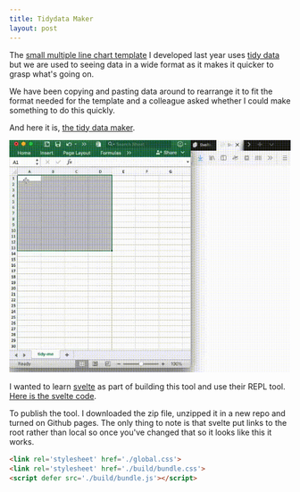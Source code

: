 ```yaml
---
title: Tidydata Maker
layout: post
---
```


The [small multiple line chart template](https://github.com/ONSvisual/Simple-charts/tree/master/all-templates/small-multiple-line) I developed last year uses [tidy data](http://www.jstatsoft.org/v59/i10/paper) but we are used to seeing data in a wide format as it makes it quicker to grasp what's going on.

We have been copying and pasting data around to rearrange it to fit the format needed for the template and a colleague asked whether I could make something to do this quickly.

And here it is, [the tidy data maker](https://www.henrylau.co.uk/tidy-data-maker/index.html).

![tidydatamaker](https://github.com/henryjameslau/henryjameslau.github.io/raw/master/_media/tidydatamaker.gif)

I wanted to learn [svelte](https://svelte.dev/) as part of building this tool and use their REPL tool. [Here is the svelte code](https://svelte.dev/repl/ef024a5a75994f598baabb9d1e614ce2?version=3.31.2).



To publish the tool. I downloaded the zip file, unzipped it in a new repo and turned on Github pages. The only thing to note is that svelte put links to the root rather than local so once you've changed that so it looks like this it works.

```html
<link rel='stylesheet' href='./global.css'>
<link rel='stylesheet' href='./build/bundle.css'>
<script defer src='./build/bundle.js'></script>
```
